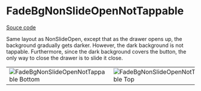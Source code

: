 # FadeBgNonSlideOpenNotTappable

[Souce code](../../example/src/FadeBgNonSlideOpenNotTappable)

Same layout as NonSlideOpen, except that as the drawer opens up, the background gradually gets darker. However, the dark background is not tappable. Furthermore, since the dark background covers the button, the only way to close the drawer is to slide it close.

<table>
  <tr>
    <td> <img src="../images/fadeBgNonSlideOpenNotTappable/bottom.gif" alt="FadeBgNonSlideOpenNotTappable Bottom" /> </td>
    <td> <img src="../images/fadeBgNonSlideOpenNotTappable/top.gif" alt="FadeBgNonSlideOpenNotTappable Top" /> </td>
    <td> <img src="../images/fadeBgNonSlideOpenNotTappable/left.gif" alt="FadeBgNonSlideOpenNotTappable Left" /> </td>
    <td> <img src="../images/fadeBgNonSlideOpenNotTappable/right.gif" alt="FadeBgNonSlideOpenNotTappable Right" /> </td>
  </tr>
</table>